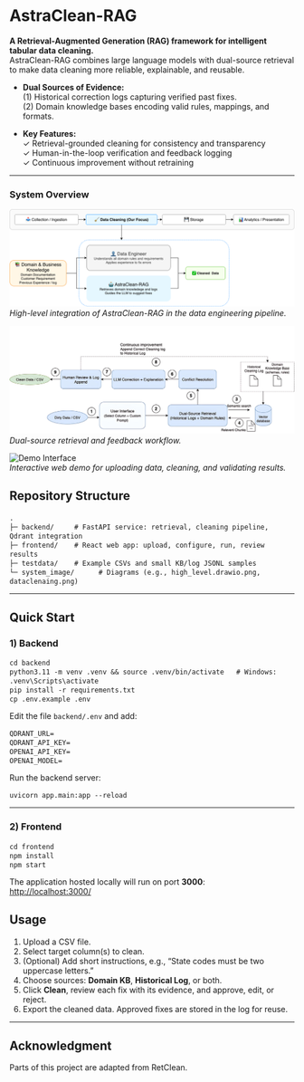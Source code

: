 # AstraClean-RAG

**A Retrieval-Augmented Generation (RAG) framework for intelligent tabular data cleaning.**  
AstraClean-RAG combines large language models with dual-source retrieval to make data cleaning more reliable, explainable, and reusable.

- **Dual Sources of Evidence:**  
  (1) Historical correction logs capturing verified past fixes.  
  (2) Domain knowledge bases encoding valid rules, mappings, and formats.  

- **Key Features:**  
  ✓ Retrieval-grounded cleaning for consistency and transparency  
  ✓ Human-in-the-loop verification and feedback logging  
  ✓ Continuous improvement without retraining  

---

### System Overview

![High-Level Pipeline](system_image/high_level.drawio.png)  
*High-level integration of AstraClean-RAG in the data engineering pipeline.*

![System Architecture](system_image/dataclenaing.png)  
*Dual-source retrieval and feedback workflow.*

![Demo Interface](system_image/Demo.png)  
*Interactive web demo for uploading data, cleaning, and validating results.*


## Repository Structure

```
.
├─ backend/     # FastAPI service: retrieval, cleaning pipeline, Qdrant integration
├─ frontend/    # React web app: upload, configure, run, review results
├─ testdata/    # Example CSVs and small KB/log JSONL samples
└─ system_image/      # Diagrams (e.g., high_level.drawio.png, dataclenaing.png)
```

---

## Quick Start

### 1) Backend

```
cd backend
python3.11 -m venv .venv && source .venv/bin/activate   # Windows: .venv\Scripts\activate
pip install -r requirements.txt
cp .env.example .env
```

Edit the file `backend/.env` and add:

```
QDRANT_URL=
QDRANT_API_KEY=
OPENAI_API_KEY=
OPENAI_MODEL=
```

Run the backend server:

```
uvicorn app.main:app --reload
```

---

### 2) Frontend

```
cd frontend
npm install
npm start
```
The application hosted locally will run on port **3000**:  
[http://localhost:3000/](http://localhost:3000/)
## Usage

1. Upload a CSV file.  
2. Select target column(s) to clean.  
3. (Optional) Add short instructions, e.g., “State codes must be two uppercase letters.”  
4. Choose sources: **Domain KB**, **Historical Log**, or both.  
5. Click **Clean**, review each fix with its evidence, and approve, edit, or reject.  
6. Export the cleaned data. Approved fixes are stored in the log for reuse.

---

## Acknowledgment

Parts of this project are adapted from RetClean.

